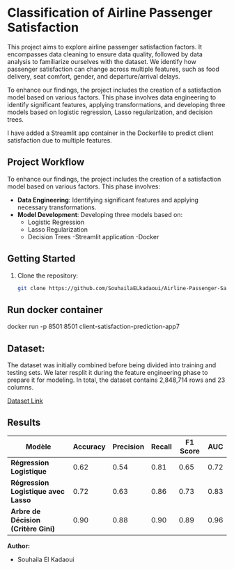 

# Classification of Airline Passenger Satisfaction

This project aims to explore airline passenger satisfaction factors. It encompasses data cleaning to ensure data quality, followed by data analysis to familiarize ourselves with the dataset. We identify how passenger satisfaction can change across multiple features, such as food delivery, seat comfort, gender, and departure/arrival delays.

To enhance our findings, the project includes the creation of a satisfaction model based on various factors. This phase involves data engineering to identify significant features, applying transformations, and developing three models based on logistic regression, Lasso regularization, and decision trees.

I have added a Streamlit app container in the Dockerfile to predict client satisfaction due to multiple features. 

## Project Workflow

To enhance our findings, the project includes the creation of a satisfaction model based on various factors. This phase involves:

- **Data Engineering**: Identifying significant features and applying necessary transformations.
- **Model Development**: Developing three models based on:
  - Logistic Regression
  - Lasso Regularization
  - Decision Trees 
  -Streamlit application 
  -Docker
## Getting Started

1. Clone the repository:
   ```bash
   git clone https://github.com/SouhailaELkadaoui/Airline-Passenger-Satisfaction.git

## Run docker container
docker run -p 8501:8501 client-satisfaction-prediction-app7

## Dataset: 
The dataset was initially combined before being divided into training and testing sets. We later resplit it during the feature engineering phase to prepare it for modeling. In total, the dataset contains 2,848,714 rows and 23 columns.

[Dataset Link](https://www.kaggle.com/datasets/teejmahal20/airline-passenger-satisfaction)


## Results 
| **Modèle**                          | **Accuracy** | **Precision** | **Recall** | **F1 Score** | **AUC** |
|-------------------------------------|--------------|---------------|------------|--------------|---------|
| **Régression Logistique**            | 0.62         | 0.54          | 0.81       | 0.65         | 0.72    |
| **Régression Logistique avec Lasso** | 0.72         | 0.63          | 0.86       | 0.73         | 0.83    |
| **Arbre de Décision (Critère Gini)** | 0.90         | 0.88          | 0.90       | 0.89         | 0.96    |

**Author:**  
- Souhaila El Kadaoui  






